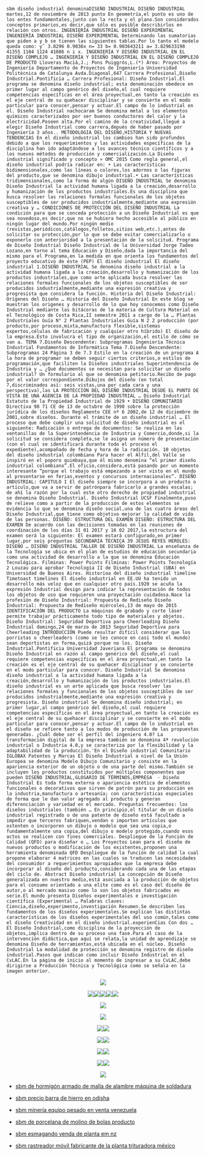 
```
sbm diseño industrial denominaDISEÑO INDUSTRIAL DISEÑO INDUSTRIAL martes,12 de noviembre de 2013 punto En geometría,el punto es uno de los entes fundamentales,junto con la recta y el plano.Son considerados conceptos primarios,es decir,que sólo es posible describirlos en relación con otros. INGENIERÍA INDUSTRIAL DISEÑO EXPERIMENTAL INGENIERÍA INDUSTRIAL DISEÑO EXPERIMENTAL Determinando las sumatorias que piden a y b se tienen las siguientes tablas.Por lo tanto el modelo queda como: yˆ 3.8296 0.9036x n= 33 b= 0.903643211 a= 3.829633198 41355 1104 1124 41086 n i x. INGENIERÍA Y DISEÑO INDUSTRIAL EN EL DISEÑO COMPLEJO … INGENIERÍA Y DISEÑO INDUSTRIAL EN EL DISEÑO COMPLEJO DE PRODUCTO Lloveras Macià,J.; Pons Puiggrós,L.(*) Área: Proyectos de Ingeniería Departamento de Proyectos de Ingeniería Universidad Politècnica de Catalunya Avda.Diagonal,647 Carrera Profesional,Diseño Industrial.Pontificia … Carrera Profesional: Diseño Industrial.El programa se denomina diseño industrial; esta denominación obedece en primer lugar al campo genérico del diseño,el cual requiere competencias específicas en el área proyectual,en tanto la creación es el eje central de su quehacer disciplinar y se convierte en el modo particular para conocer,pensar y actuar.El campo de lo industrial en el. Diseño Industrial nachocaram Se denomina metal a los elementos químicos caracterizados por ser buenos conductores del calor y la electricidad.Poseen alta.Por el camino de la creatividad,llegué a elegir Diseño Industrial como carrera,depués de haber pasado por Ingeniería 3 años.. METODOLOGIA DEL DISEÑO,HISTORIA Y NUEVAS TENDENCIAS En el diseño industrial los cambios han sido profundos debido a que los requerimientos y las actividades específicas de la disciplina han ido adaptándose a los avances técnico científicos y a los nuevos métodos de producción y comercialización.La Diseño industrial significado y concepto » OMC 2015 Como regla general,el diseño industrial podría radicar en: • Las características bidimensionales,como las líneas o colores,los adornos o las figuras del producto,que se denomina dibujo industrial.• Las características tridimensionales,como la forma de algún DISEÑO INDUSTRIAL Se denomina Diseño Industrial la actividad humana ligada a la creación,desarrollo y humanización de los productos industriales.Es una disciplina que busca resolver las relaciones formales funcionales de los objetos susceptibles de ser producidos industrialmente,mediante una expresión creativa y … CONDICIONES DE PROTECCIÓN DEL DISEÑO INDUSTRIAL La condición para que se conceda protección a un Diseño Industrial es que sea novedoso,es decir,que no se hubiera hecho accesible al público en ningún lugar del mundo.Por ningún medio (revistas,periódicos,catálogos,folletos,sitios web,etc.),antes de solicitar su protección,por lo que se debe evitar comercializarlo o exponerlo con anterioridad a la presentación de la solicitud. Programa de Diseño Industrial Diseño Industrial de la Universidad Jorge Tadeo Lozano,en torno al tema Educación y Diseño,dada la importancia del mismo para el Programa,en la medida en que orienta los fundamentos del proyecto educativo de éste (PEP) El diseño industrial El diseño industrial 1.DISEÑO INDUSTRIAL Se denomina diseño industrial a la actividad humana ligada a la creación,desarrollo y humanización de los productos industriales,que como arte aplicada busca resolver las relaciones formales funcionales de los objetos susceptibles de ser producidos industrialmente,mediante una expresión creativa y progresista que considera la función. Historia del Diseño Industrial: Orígenes del Diseño … Historia del Diseño Industrial En este blog se muestran los origenes y desarrollo de lo que hoy conocemos como Diseño Industrial mediante las bitácoras de la materia de Cultura Material en el Tecnológico de Costa Rica,II semestre 2011 a cargo de la … Plantas Industriales Guía N° 2 Plantas Industriales Guía N 2 2 producción (por producto,por proceso,mixta,manufactura flexible,sistemas expertos,células de fabricación y cualquier otro híbrido) El diseño de la empresa.Esto involucra el tipo de organización,el estilo de cómo se van a. TEMA 7.Diseño Descendente: Subprogramas Ingeniería Técnica Industrial Fundamentos de Informática Tema 7.Diseño Descendente: Subprogramas 24 Página 3 de 7.3 Estilo en la creación de un programa A la hora de programar se deben seguir ciertos criterios,o estilos de programación,que faciliten la Diseños industriales Superintendencia de Industria y … ¿Qué documentos se necesitan para solicitar un diseño industrial? Un formulario al que se denomina petitorio.Recibo de pago por el valor correspondiente.Dibujos del diseño (en total 7,discriminados así: seis vistas,una por cada cara y una perspectiva),las LA PROTECCIÓN DEL DISEÑO INDUSTRIAL DESDE EL PUNTO DE VISTA DE UNA AGENCIA DE LA PROPIEDAD INDUSTRIAL … Diseño Industrial Estatuto de la Propiedad Industrial de 1929 • DISEÑO COMUNITARIO Directiva 98 71 CE de 13 de octubre de 1998 sobre la protección jurídica de los diseños Reglamento CEE nº 6 2002,de 12 de diciembre de 2001,sobre diseños. Durante el trámite de un diseño industrial … El proceso que debe cumplir una solicitud de diseño industrial es el siguiente: Radicación o entrega de documentos: Se realiza en las ventanillas de la Superintendencia de Industria y Comercio,donde,si la solicitud se considera completa,se le asigna un número de presentación (con el cual se identificará durante todo el proceso el expediente),acompañado de fecha y hora de la radicación. 10 objetos del diseño industrial colombiano Para hacer el Alfil,del Valle se inspiró en el poporo quimbaya,que él mismo denomina “el primer diseño industrial colombiano”.El oficio,considera,está pasando por un momento interesante “porque el trabajo está empezando a ser visto en el mundo al presentarse en ferias,eventos y concursos internacionales”. DISEÑO INDUSTRIAL: CAPITULO I El diseño siempre se incorpora a un producto o artículo,que va a servir de patrónpara fabricarlo a grandes escalas; de ahí la razón por la cual este otro derecho de propiedad industrial se denomina Diseño Industrial. Diseño Industrial UCSF Finalmente,puso de relieve como a partir de la producción de estos elementos se evidencia lo que se denomina diseño social,una de las cuatro áreas del Diseño Industrial,que tiene como objetivo mejorar la calidad de vida de las personas. DISEÑO: ESTRUCTURA DEL EXAMEN DISEÑO: ESTRUCTURA DEL EXAMEN De acuerdo con las decisiones tomadas en las reuniones de coordinación de los días 31 01 2017 y 16 02 2017,la estructura del examen será la siguiente: El examen estará configurado,en primer lugar,por seis preguntas SECUNDARIA TECNICA 39 JESUS REYES HEROLES: DISEÑO … DISEÑO INDUSTRIAL TALLER DE DISEÑO INDUSTRIAL La enseñanza de la Tecnología se ubica en el plan de estudios de educación secundaria como una actividad de desarrollo a la que se denomina Educación Tecnológica. Filminas: Power Points Filminas: Power Points Tecnología 2 Louzau para aprobar Tecnología II de Diseño Industrial (UBA) en Universidad de Buenos Aires. Historioa del diseño industrial timeline Timetoast timelines El diseño industrial en EE.UU ha tenido un desarrollo más veloz que en cualquier otro país.1920 se acuña la expresión Industrial design para indicar la representación de todos los objetos de uso que requieren una proyectación cuidadosa.Nace la profesión de Diseño Industrial: Propuesta de Rediseño Diseño Industrial: Propuesta de Rediseño miércoles,13 de mayo de 2015 IDENTIFICACIÓN DEL PRODUCTO La máquinas de grabado y corte láser permite trabajar prácticamente todo tipo de materiales y objetos. Diseño Industrial: Seguridad Deportiva para Cheerleading Diseño Industrial domingo,24 de marzo de 2013 Seguridad Deportiva para Cheerleading INTRODUCCIÓN Puede resultar difícil considerar que los porristas o cheerleaders (como se les conoce en casi todo el mundo) sean deportistas en forma,quizá porque no los. Diseño Industrial.Pontificia Universidad Javeriana El programa se denomina Diseño Industrial en razón al campo genérico del diseño,el cual requiere competencias específicas en el área proyectual,en tanto la creación es el eje central de su quehacer disciplinar y se convierte en el modo particular para conocer. Diseño Industrial Se denomina diseño industrial a la actividad humana ligada a la creación,desarrollo y humanización de los productos industriales.El diseño industrial es un arte aplicada que busca resolver las relaciones formales y funcionales de los objetos susceptibles de ser producidos industrialmente,mediante una expresión creativa y progresista. Diseño industrial Se denomina diseño industrial; en primer lugar,al campo genérico del diseño,el cual requiere competencias específicas en el área proyectual,en tanto la creación es el eje central de su quehacer disciplinar y se convierte en el modo particular para conocer,pensar y actuar.El campo de lo industrial en el diseño se refiere tanto a los modos de producción de las propuestas generadas. ¿Cuál debe ser el perfil del ingeniero 4.0? La transformación digital de la empresa también se denomina 4ª revolución industrial o Industria 4.0,y se caracteriza por la flexibilidad y la adaptabilidad de la producción.'En el Diseño industrial Comunitario IGLOBAX Patentes y Marcas El Diseño Industrial a nivel de la Unión Europea se denomina Modelo Dibujo Comunitario y consiste en la apariencia exterior de un objeto o de una parte del mismo.También se incluyen los productos constituidos por múltiples componentes que pueden DISEÑO INDUSTRIAL,GLOSARIO DE TÉRMINOS,EMPRESA  · Diseño Industrial Es toda forma externa o apariencia estética de elementos funcionales o decorativos que sirven de patrón para su producción en la industria,manufactura o artesanía; con características especiales de forma que le dan valor agregado al producto y generan diferenciación y variedad en el mercado. Preguntas frecuentes: los diseños industriales (también … En principio,el titular de un diseño industrial registrado o de una patente de diseño está facultado a impedir que terceros fabriquen,vendan o importen artículos que ostenten o incorporen un dibujo o modelo que sea una copia,o fundamentalmente una copia,del dibujo o modelo protegido,cuando esos actos se realicen con fines comerciales. Despliegue de la Función de Calidad (QFD) para diseñar o … Los Proyectos Lean para el diseño de nuevos productos o modificación de los existentes,proponen una herramienta denominada QFD Despliegue de la función de calidad la cual propone elaborar 4 matrices en las cuales se traducen las necesidades del consumidor a requerimientos apropiados que la empresa debe incorporar al diseño del producto,considerando cada una de las etapas del ciclo de. Abstract Diseño industrial La concepción de Diseño generalizada en nuestro medio,está asociada a la producción de objetos para el consumo orientado a una elite como es el caso del diseño de autor,o al mercado masivo como lo son los objetos fabricados en serie.El mundo presenta Diseños experimentales e investigación científica (Experimental … Palabras claves: Ciencia,diseño,experimento,investigación Resumen.Se describen los fundamentos de los diseños experimentales.Se explican las distintas características de los diseños experimentales del uso común,tales como el diseño Creatividad en el diseño industrial.experienCias Con dos … El Diseño Industrial,como disciplina de la proyección de objetos,implica dentro de su proceso una fase.Para el caso de la intervención didáctica,que aquí se relata,la unidad de aprendizaje se denomina Diseño de herramientas,está ubicada en el núcleo. Diseño Industrial La modalidad de protección se denomina registro de diseño industrial.Pasos que indican como incluir Diseño Industrial en el CvLAC.En la página de inicio al momento de ingresar a su CvLAC,debe dirigirse a Producción Técnica y Tecnológica como se señala en la imagen anterior. 
```

<div align="center">

<a href="https://es-crusher.shibang-china.com/github&k=sbm+dise%C3%B1o+industrial+denomina"><img src="https://static.shibang-china.com/es/crusher/logo.jpg"></a>

<a href="https://es-crusher.shibang-china.com/github&k=sbm+dise%C3%B1o+industrial+denomina"><img src="https://static.shibang-china.com/es/crusher/index.jpg"></a><a href="https://es-crusher.shibang-china.com/material.htmlgithub&k=sbm+dise%C3%B1o+industrial+denomina"><img src="https://static.shibang-china.com/es/crusher/material.jpg"></a><a href="https://es-crusher.shibang-china.com/application.htmlgithub&k=sbm+dise%C3%B1o+industrial+denomina"><img src="https://static.shibang-china.com/es/crusher/application.jpg"></a><a href="https://es-crusher.shibang-china.com/aboutus.htmlgithub&k=sbm+dise%C3%B1o+industrial+denomina"><img src="https://static.shibang-china.com/es/crusher/aboutus.jpg"></a><a href="https://es-crusher.shibang-china.com/contact.htmlgithub&k=sbm+dise%C3%B1o+industrial+denomina"><img src="https://static.shibang-china.com/es/crusher/contact.jpg"></a>

<a href="https://es-crusher.shibang-china.com/github&k=sbm+dise%C3%B1o+industrial+denomina"><img src="https://static.shibang-china.com/es/crusher/banner.jpg"></a>

<a href="https://swt.shibang-china.com/github&k=sbm+dise%C3%B1o+industrial+denomina"><img src="https://static.shibang-china.com/es/crusher/text.jpg"></a>

<a href="https://swt.shibang-china.com/github&k=sbm+dise%C3%B1o+industrial+denomina"><img src="https://static.shibang-china.com/es/crusher/chat.jpg"></a><a href="https://es-crusher.shibang-china.com/contact.htmlgithub&k=sbm+dise%C3%B1o+industrial+denomina"><img src="https://static.shibang-china.com/es/crusher/message.jpg"></a>

<a href="https://es-crusher.shibang-china.com/products/pe.htmlgithub&k=sbm+dise%C3%B1o+industrial+denomina"><img src="https://static.shibang-china.com/es/crusher/pe.jpg"></a><a href="https://es-crusher.shibang-china.com/products/pf.htmlgithub&k=sbm+dise%C3%B1o+industrial+denomina"><img src="https://static.shibang-china.com/es/crusher/pf.jpg"></a>

<a href="https://es-crusher.shibang-china.com/products/hpt.htmlgithub&k=sbm+dise%C3%B1o+industrial+denomina"><img src="https://static.shibang-china.com/es/crusher/hpt.jpg"></a><a href="https://es-crusher.shibang-china.com/products/vsi.htmlgithub&k=sbm+dise%C3%B1o+industrial+denomina"><img src="https://static.shibang-china.com/es/crusher/vsi.jpg"></a>

<a href="https://es-crusher.shibang-china.com/products/klv.htmlgithub&k=sbm+dise%C3%B1o+industrial+denomina"><img src="https://static.shibang-china.com/es/crusher/klv.jpg"></a><a href="https://es-crusher.shibang-china.com/products/portable.htmlgithub&k=sbm+dise%C3%B1o+industrial+denomina"><img src="https://static.shibang-china.com/es/crusher/portable.jpg"></a>

<a href="https://swt.shibang-china.com/github&k=sbm+dise%C3%B1o+industrial+denomina"><img src="https://static.shibang-china.com/es/crusher/case.jpg"></a>

</div>


* [sbm de hormigón armado de malla de alambre máquina de soldadura](sbm%20de%20hormig%C3%B3n%20armado%20de%20malla%20de%20alambre%20m%C3%A1quina%20de%20soldadura.md)

* [sbm precio barra de hierro en odisha](sbm%20precio%20barra%20de%20hierro%20en%20odisha.md)

* [sbm minería equipo pesado en venta venezuela](sbm%20miner%C3%ADa%20equipo%20pesado%20en%20venta%20venezuela.md)

* [sbm de porcelana de molino de bolas producto](sbm%20de%20porcelana%20de%20molino%20de%20bolas%20producto.md)

* [sbm esmagando venda de planta em nz](sbm%20esmagando%20venda%20de%20planta%20em%20nz.md)

* [sbm rastreador móvil fabricante de la planta trituradora méxico](sbm%20rastreador%20m%C3%B3vil%20fabricante%20de%20la%20planta%20trituradora%20m%C3%A9xico.md)